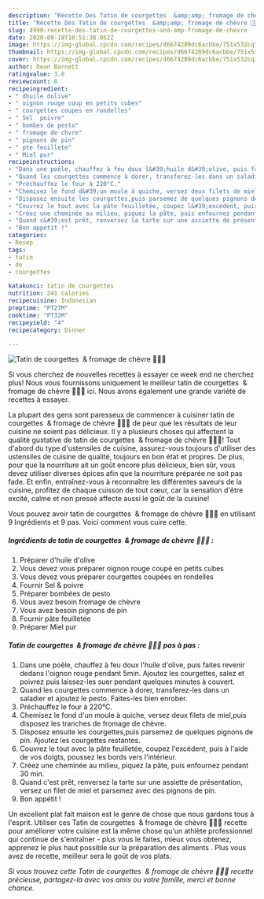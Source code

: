 ```yaml
---
description: "Recette Des Tatin de courgettes  &amp;amp; fromage de chèvre 🌼🐝🍯"
title: "Recette Des Tatin de courgettes  &amp;amp; fromage de chèvre 🌼🐝🍯"
slug: 4990-recette-des-tatin-de-courgettes-and-amp-fromage-de-chevre
date: 2020-09-18T10:51:38.052Z
image: https://img-global.cpcdn.com/recipes/d6674209dc6acbbe/751x532cq70/tatin-de-courgettes-fromage-de-chevre-🌼🐝🍯-photo-principale-de-la-recette.jpg
thumbnail: https://img-global.cpcdn.com/recipes/d6674209dc6acbbe/751x532cq70/tatin-de-courgettes-fromage-de-chevre-🌼🐝🍯-photo-principale-de-la-recette.jpg
cover: https://img-global.cpcdn.com/recipes/d6674209dc6acbbe/751x532cq70/tatin-de-courgettes-fromage-de-chevre-🌼🐝🍯-photo-principale-de-la-recette.jpg
author: Dean Barnett
ratingvalue: 3.8
reviewcount: 8
recipeingredient:
- " dhuile dolive"
- " oignon rouge coup en petits cubes"
- " courgettes coupes en rondelles"
- " Sel  poivre"
- " bombes de pesto"
- " fromage de chvre"
- " pignons de pin"
- " pte feuillete"
- " Miel pur"
recipeinstructions:
- "Dans une poêle, chauffez à feu doux l&#39;huile d&#39;olive, puis faites revenir dedans l&#39;oignon rouge pendant 5min. Ajoutez les courgettes, salez et poivrez puis laissez-les suer pendant quelques minutes à couvert."
- "Quand les courgettes commence à dorer, transferez-les dans un saladier et ajoutez le pesto. Faites-les bien enrober."
- "Préchauffez le four à 220°C."
- "Chemisez le fond d&#39;un moule à quiche, versez deux filets de miel,puis disposez les tranches de fromage de chèvre."
- "Disposez ensuite les courgettes,puis parsemez de quelques pignons de pin. Ajoutez les courgettes restantes."
- "Couvrez le tout avec la pâte feuilletée, coupez l&#39;excédent, puis à l&#39;aide de vos doigts, poussez les bords vers l&#39;intérieur."
- "Créez une cheminée au milieu, piquez la pâte, puis enfournez pendant 30 min."
- "Quand c&#39;est prêt, renversez la tarte sur une assiette de présentation, versez un filet de miel et parsemez avec des pignons de pin."
- "Bon appétit !"
categories:
- Resep
tags:
- tatin
- de
- courgettes

katakunci: tatin de courgettes 
nutrition: 241 calories
recipecuisine: Indonesian
preptime: "PT27M"
cooktime: "PT32M"
recipeyield: "4"
recipecategory: Dinner

---
```



![Tatin de courgettes  &amp; fromage de chèvre 🌼🐝🍯](https://img-global.cpcdn.com/recipes/d6674209dc6acbbe/751x532cq70/tatin-de-courgettes-fromage-de-chevre-🌼🐝🍯-photo-principale-de-la-recette.jpg)

Si vous cherchez de nouvelles recettes à essayer ce week end ne cherchez plus! Nous vous fournissons uniquement le meilleur tatin de courgettes  &amp; fromage de chèvre 🌼🐝🍯 ici. Nous avons également une grande variété de recettes à essayer.

La plupart des gens sont paresseux de commencer à cuisiner tatin de courgettes  &amp; fromage de chèvre 🌼🐝🍯 de peur que les résultats de leur cuisine ne soient pas délicieux. Il y a plusieurs choses qui affectent la qualité gustative de tatin de courgettes  &amp; fromage de chèvre 🌼🐝🍯! Tout d'abord du type d'ustensiles de cuisine, assurez-vous toujours d'utiliser des ustensiles de cuisine de qualité, toujours en bon état et propres. De plus, pour que la nourriture ait un goût encore plus délicieux, bien sûr, vous devez utiliser diverses épices afin que la nourriture préparée ne soit pas fade. Et enfin, entraînez-vous à reconnaître les différentes saveurs de la cuisine, profitez de chaque cuisson de tout cœur, car la sensation d'être excité, calme et non pressé affecte aussi le goût de la cuisine!

<!--inarticleads1-->

Vous pouvez avoir tatin de courgettes  &amp; fromage de chèvre 🌼🐝🍯 en utilisant 9 Ingrédients et 9 pas. Voici comment vous cuire cette.

##### Ingrédients de tatin de courgettes  &amp; fromage de chèvre 🌼🐝🍯 :

1. Préparer  d&#39;huile d&#39;olive
1. Vous devez vous préparer  oignon rouge coupé en petits cubes
1. Vous devez vous préparer  courgettes coupées en rondelles
1. Fournir  Sel &amp; poivre
1. Préparer  bombées de pesto
1. Vous avez besoin  fromage de chèvre
1. Vous avez besoin  pignons de pin
1. Fournir  pâte feuilletée
1. Préparer  Miel pur




<!--inarticleads2-->

##### Tatin de courgettes  &amp; fromage de chèvre 🌼🐝🍯 pas à pas :

1. Dans une poêle, chauffez à feu doux l&#39;huile d&#39;olive, puis faites revenir dedans l&#39;oignon rouge pendant 5min. Ajoutez les courgettes, salez et poivrez puis laissez-les suer pendant quelques minutes à couvert.
1. Quand les courgettes commence à dorer, transferez-les dans un saladier et ajoutez le pesto. Faites-les bien enrober.
1. Préchauffez le four à 220°C.
1. Chemisez le fond d&#39;un moule à quiche, versez deux filets de miel,puis disposez les tranches de fromage de chèvre.
1. Disposez ensuite les courgettes,puis parsemez de quelques pignons de pin. Ajoutez les courgettes restantes.
1. Couvrez le tout avec la pâte feuilletée, coupez l&#39;excédent, puis à l&#39;aide de vos doigts, poussez les bords vers l&#39;intérieur.
1. Créez une cheminée au milieu, piquez la pâte, puis enfournez pendant 30 min.
1. Quand c&#39;est prêt, renversez la tarte sur une assiette de présentation, versez un filet de miel et parsemez avec des pignons de pin.
1. Bon appétit !




<!--inarticleads1-->

<p>
Un excellent plat fait maison est le genre de chose que nous gardons tous à l'esprit. Utiliser ces Tatin de courgettes  &amp; fromage de chèvre 🌼🐝🍯 recette pour améliorer votre cuisine est la même chose qu'un athlète professionnel qui continue de s'entraîner - plus vous le faites, mieux vous obtenez, apprenez le plus haut possible sur la préparation des aliments . Plus vous avez de recette, meilleur sera le goût de vos plats.
</p>

<p>
<i>Si vous trouvez cette Tatin de courgettes  &amp; fromage de chèvre 🌼🐝🍯 recette précieuse, partagez-la avec vos amis ou votre famille, merci et bonne chance.</i>
</p>
